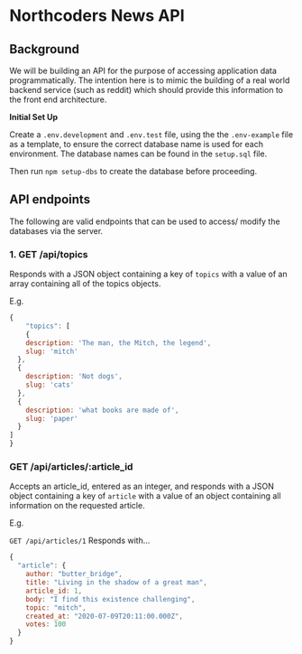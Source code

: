 # Northcoders News API

## Background

We will be building an API for the purpose of accessing application data programmatically. The intention here is to mimic the building of a real world backend service (such as reddit) which should provide this information to the front end architecture.

**Initial Set Up**

Create a `.env.development` and `.env.test` file, using the the `.env-example` file as a template, to ensure the correct database name is used for each environment.  The database names can be found in the `setup.sql` file.  

Then run `npm setup-dbs` to create the database before proceeding.

## API endpoints

The following are valid endpoints that can be used to access/ modify the databases via the server.

### 1. GET /api/topics

Responds with a JSON object containing a key of `topics` with a value of an array containing all of the topics objects.

E.g.
```js
{ 
    "topics": [
    {
    description: 'The man, the Mitch, the legend',
    slug: 'mitch'
  },
  {
    description: 'Not dogs',
    slug: 'cats'
  },
  {
    description: 'what books are made of',
    slug: 'paper'
  }
]
}
```

### GET /api/articles/:article_id

Accepts an article_id, entered as an integer, and responds with a JSON object containing a key of `article` with a value of an object containing all information on the requested article.

E.g.

`GET /api/articles/1` Responds with...

```js
{
  "article": {
    author: "butter_bridge",
    title: "Living in the shadow of a great man",
    article_id: 1,
    body: "I find this existence challenging",
    topic: "mitch",
    created_at: "2020-07-09T20:11:00.000Z",
    votes: 100
  }
}
```
